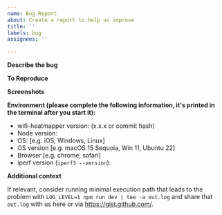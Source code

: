 ```yaml
---
name: Bug Report
about: Create a report to help us improve
title: ''
labels: bug
assignees: ''

---
```


**Describe the bug**


**To Reproduce**

**Screenshots**

**Environment (please complete the following information, it's printed in the terminal after you start it):**
 - wifi-heatmapper version: (x.x.x or commit hash)
 - Node version: 
 - OS: [e.g. iOS, Windows, Linux]
 - OS version [e.g. macOS 15 Sequoia, Win 11, Ubuntu 22]
 - Browser [e.g. chrome, safari]
 - iperf version (`iperf3 --version`):

**Additional context**


If relevant, consider running minimal execution path that leads to the problem with `LOG_LEVEL=1 npm run dev | tee -a out.log` and share that `out.log` with us here or via https://gist.github.com/.
